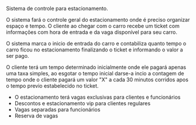 Sistema de controle para estacionamento.

O sistema fará o controle geral do estacionamento onde é preciso organizar espaço e tempo.  O cliente ao chegar com o carro recebe um ticket com informações com hora de entrada e da vaga disponível para seu carro.

O sistema marca o inicio de entrada do carro e contabiliza quanto tempo o carro ficou no estacionamento finalizando o ticket e informando o valor a ser pago.

O cliente terá um tempo determinado inicialmente onde ele pagará apenas uma taxa simples, ao esgotar o tempo inicial  darse-a incio a contagem de tempo onde o cliente pagará um valor "X" a cada 30 minutos corridos apos o tempo previo estabelecido no ticket.

* O estacionamento terá vagas exclusivas para clientes e funcionários
* Descontos e estacionamento vip para clientes regulares
* Vagas separadas para funcionários
* Reserva de vagas 

